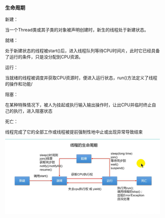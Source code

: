 ### 生命周期

新建：

当一个Thread类或其子类的对象被声明创建时，新生的线程处于新建状态。

就绪：

处于新建状态的线程被start()后，进入线程队列等待CPU时间片，此时它已经具备了运行的条件，只是没分配到CPU资源。

运行：

当就绪的线程被调度并获取CPU资源时，便进入运行状态，run()方法定义了线程的操作和功能/

阻塞：

在某种特殊情况下，被人为挂起或执行输入输出操作时，让出CPU并临时终止自己的执行，进入阻塞状态

死亡：

线程完成了它的全部工作或线程被提前强制性地中止或出现异常导致结束



![生命周期](图片/生命周期.png)